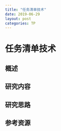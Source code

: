 ```yaml
---
title: "任务清单技术"
date: 2019-06-29
layout: post
categories: TP
---
```

# 任务清单技术



## 概述

## 研究内容

## 研究思路

## 参考资源

